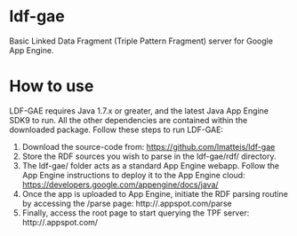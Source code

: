 ldf-gae
=======

Basic Linked Data Fragment (Triple Pattern Fragment) server for Google App Engine.


# How to use

LDF-GAE requires Java 1.7.x or greater, and the latest Java App Engine SDK9 to run. All the other dependencies are contained within the downloaded package. Follow these steps to run LDF-GAE:

1. Download the source-code from: https://github.com/lmatteis/ldf-gae
2. Store the RDF sources you wish to parse in the ldf-gae/rdf/ directory.
3. The ldf-gae/ folder acts as a standard App Engine webapp. Follow the App Engine instructions to deploy it to the App Engine cloud: https://developers.google.com/appengine/docs/java/
4. Once the app is uploaded to App Engine, initiate the RDF parsing routine by accessing the /parse page: http://<app-id>.appspot.com/parse
5. Finally, access the root page to start querying the TPF server: http://<app-id>.appspot.com/
